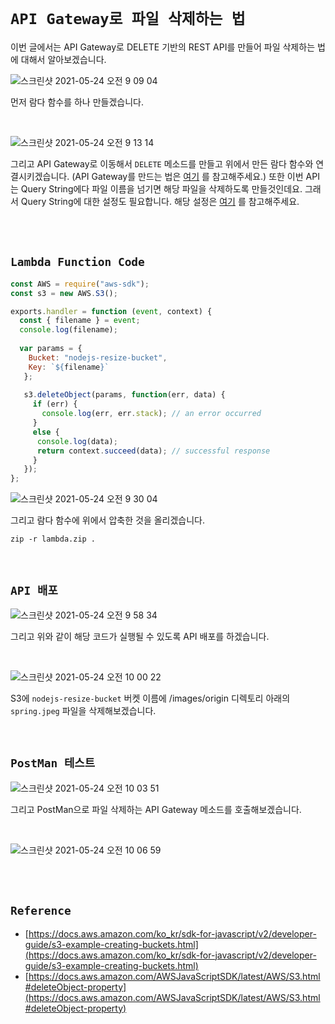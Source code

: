 # `API Gateway로 파일 삭제하는 법`

이번 글에서는 API Gateway로 DELETE 기반의 REST API를 만들어 파일 삭제하는 법에 대해서 알아보겠습니다. 

![스크린샷 2021-05-24 오전 9 09 04](https://user-images.githubusercontent.com/45676906/119281240-edaf1c00-bc6f-11eb-8149-7316912eeb2f.png)

먼저 람다 함수를 하나 만들겠습니다. 

<br>

![스크린샷 2021-05-24 오전 9 13 14](https://user-images.githubusercontent.com/45676906/119281340-58f8ee00-bc70-11eb-94da-16c4adb43b05.png)

그리고 API Gateway로 이동해서 `DELETE` 메소드를 만들고 위에서 만든 람다 함수와 연결시키겠습니다. (API Gateway를 만드는 법은 [여기](https://devlog-wjdrbs96.tistory.com/328) 를 참고해주세요.)
또한 이번 API는 Query String에다 파일 이름을 넘기면 해당 파일을 삭제하도록 만들것인데요. 그래서 Query String에 대한 설정도 필요합니다. 해당 설정은 [여기](https://devlog-wjdrbs96.tistory.com/332) 를 참고해주세요.

<br>

<br>

## `Lambda Function Code`

```js
const AWS = require("aws-sdk");
const s3 = new AWS.S3();

exports.handler = function (event, context) {
  const { filename } = event;
  console.log(filename);
  
  var params = {
    Bucket: "nodejs-resize-bucket",
    Key: `${filename}`
   };
   
   s3.deleteObject(params, function(err, data) {
     if (err) {
       console.log(err, err.stack); // an error occurred
     }
     else {
      console.log(data);
      return context.succeed(data); // successful response
     }           
   });
};
```

![스크린샷 2021-05-24 오전 9 30 04](https://user-images.githubusercontent.com/45676906/119281941-a1191000-bc72-11eb-9415-dc1e8f0cf0fa.png)

그리고 람다 함수에 위에서 압축한 것을 올리겠습니다. 

```
zip -r lambda.zip .
```

<br>

## `API 배포`

![스크린샷 2021-05-24 오전 9 58 34](https://user-images.githubusercontent.com/45676906/119283024-ac6e3a80-bc76-11eb-960f-080c32a3905e.png)

그리고 위와 같이 해당 코드가 실행될 수 있도록 API 배포를 하겠습니다.

<br>

![스크린샷 2021-05-24 오전 10 00 22](https://user-images.githubusercontent.com/45676906/119283122-01aa4c00-bc77-11eb-8f9d-543e49535e76.png)

S3에 `nodejs-resize-bucket` 버켓 이름에 /images/origin 디렉토리 아래의 `spring.jpeg` 파일을 삭제해보겠습니다. 

<br>

## `PostMan 테스트`

![스크린샷 2021-05-24 오전 10 03 51](https://user-images.githubusercontent.com/45676906/119283336-a62c8e00-bc77-11eb-85db-1981c41e2527.png)

그리고 PostMan으로 파일 삭제하는 API Gateway 메소드를 호출해보겠습니다.

<br>

![스크린샷 2021-05-24 오전 10 06 59](https://user-images.githubusercontent.com/45676906/119283401-dd9b3a80-bc77-11eb-8173-03e5f204512a.png)


<br> <br>

## `Reference`

- [https://docs.aws.amazon.com/ko_kr/sdk-for-javascript/v2/developer-guide/s3-example-creating-buckets.html](https://docs.aws.amazon.com/ko_kr/sdk-for-javascript/v2/developer-guide/s3-example-creating-buckets.html)
- [https://docs.aws.amazon.com/AWSJavaScriptSDK/latest/AWS/S3.html#deleteObject-property](https://docs.aws.amazon.com/AWSJavaScriptSDK/latest/AWS/S3.html#deleteObject-property)

